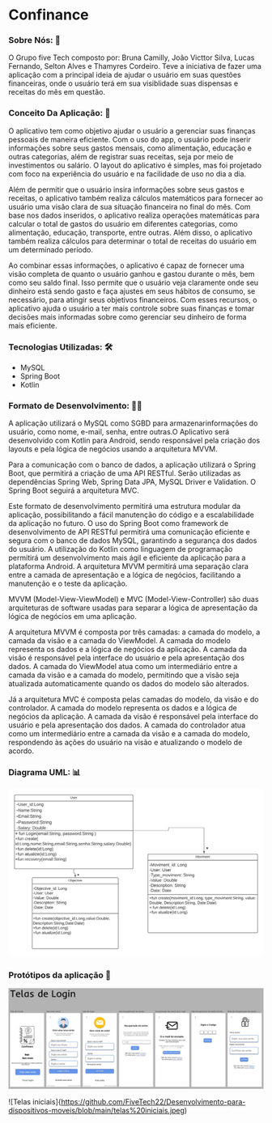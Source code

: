  # Confinance

###  Sobre Nós: 💼
O Grupo five Tech composto por:
 Bruna Camilly, João Victtor Silva, Lucas Fernando, Selton Alves e Thamyres Cordeiro.
 Teve a iniciativa de fazer uma aplicação com a principal ideia de ajudar o usuário em suas questões financeiras, onde o usuário terá em sua visiblidade suas dispensas e receitas do mês em questão.

### Conceito Da Aplicação: 📃
    
O aplicativo tem como objetivo ajudar o usuário a gerenciar suas finanças pessoais de maneira eficiente. Com o uso do app, o usuário pode inserir informações sobre seus gastos mensais, como alimentação, educação e outras categorias, além de registrar suas receitas, seja por meio de investimentos ou salário. O layout do aplicativo é simples, mas foi projetado com foco na experiência do usuário e na facilidade de uso no dia a dia. 

Além de permitir que o usuário insira informações sobre seus gastos e receitas, o aplicativo também realiza cálculos matemáticos para fornecer ao usuário uma visão clara de sua situação financeira no final do mês. Com base nos dados inseridos, o aplicativo realiza operações matemáticas para calcular o total de gastos do usuário em diferentes categorias, como alimentação, educação, transporte, entre outras. Além disso, o aplicativo também realiza cálculos para determinar o total de receitas do usuário em um determinado período.

Ao combinar essas informações, o aplicativo é capaz de fornecer uma visão completa de quanto o usuário ganhou e gastou durante o mês, bem como seu saldo final. Isso permite que o usuário veja claramente onde seu dinheiro está sendo gasto e faça ajustes em seus hábitos de consumo, se necessário, para atingir seus objetivos financeiros. Com esses recursos, o aplicativo ajuda o usuário a ter mais controle sobre suas finanças e tomar decisões mais informadas sobre como gerenciar seu dinheiro de forma mais eficiente.

### Tecnologias Utilizadas: 🛠
   - MySQL 
   - Spring Boot
   - Kotlin

### Formato de Desenvolvimento: 🧑‍💻
A aplicação utilizará o MySQL como SGBD para armazenarinformações do usuário, como nome, e-mail, senha, entre outras.O Aplicativo será desenvolvido com Kotlin para Android, sendo responsável pela criação dos layouts e pela lógica de negócios usando a arquitetura MVVM.

Para a comunicação com o banco de dados, a aplicação utilizará o Spring Boot, que permitirá a criação de uma API RESTful. Serão utilizadas as dependências Spring Web, Spring Data JPA, MySQL Driver e Validation. O Spring Boot seguirá a arquitetura MVC.

Este formato de desenvolvimento permitirá uma estrutura modular da aplicação, possibilitando a fácil manutenção do código e a escalabilidade da aplicação no futuro. O uso do Spring Boot como framework de desenvolvimento de API RESTful permitirá uma comunicação eficiente e segura com o banco de dados MySQL, garantindo a segurança dos dados do usuário. A utilização do Kotlin como linguagem de programação permitirá um desenvolvimento mais ágil e eficiente da aplicação para a plataforma Android. A arquitetura MVVM permitirá uma separação clara entre a camada de apresentação e a lógica de negócios, facilitando a manutenção e o teste da aplicação.

MVVM (Model-View-ViewModel) e MVC (Model-View-Controller) são duas arquiteturas de software usadas para separar a lógica de apresentação da lógica de negócios em uma aplicação.

A arquitetura MVVM é composta por três camadas: a camada do modelo, a camada da visão e a camada do ViewModel. A camada do modelo representa os dados e a lógica de negócios da aplicação. A camada da visão é responsável pela interface do usuário e pela apresentação dos dados. A camada do ViewModel atua como um intermediário entre a camada da visão e a camada do modelo, permitindo que a visão seja atualizada automaticamente quando os dados do modelo são alterados.

Já a arquitetura MVC é composta pelas camadas do modelo, da visão e do controlador. A camada do modelo representa os dados e a lógica de negócios da aplicação. A camada da visão é responsável pela interface do usuário e pela apresentação dos dados. A camada do controlador atua como um intermediário entre a camada da visão e a camada do modelo, respondendo às ações do usuário na visão e atualizando o modelo de acordo.

### Diagrama UML: 📊
![UML](https://github.com/FiveTech22/Desenvolvimento-para-dispositivos-moveis/blob/main/UML.png)



### Protótipos da aplicação 📱


![telas de login](https://github.com/FiveTech22/Desenvolvimento-para-dispositivos-moveis/blob/main/tela%20de%20login.jpeg)

![Telas iniciais]{https://github.com/FiveTech22/Desenvolvimento-para-dispositivos-moveis/blob/main/telas%20iniciais.jpeg)
